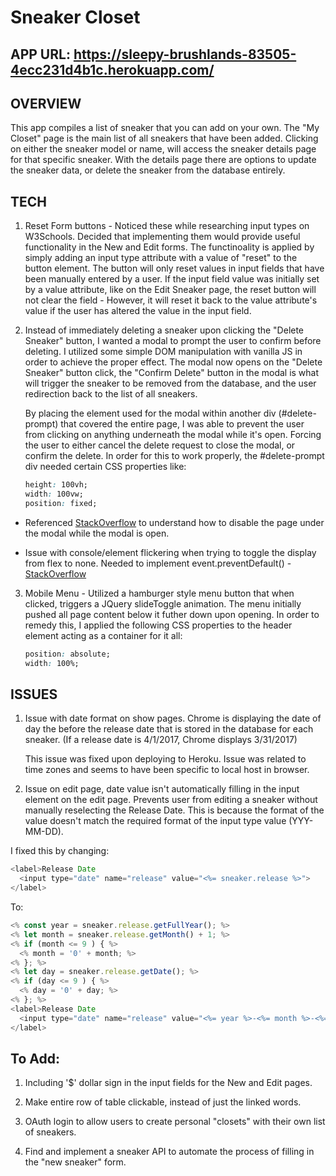 # Sneaker Closet

## APP URL: https://sleepy-brushlands-83505-4ecc231d4b1c.herokuapp.com/

## OVERVIEW

This app compiles a list of sneaker that you can add on your own. The "My Closet" page is the main list of all sneakers that have been added. Clicking on either the sneaker model or name, will access the sneaker details page for that specific sneaker. With the details page there are options to update the sneaker data, or delete the sneaker from the database entirely.


## TECH

1. Reset Form buttons - Noticed these while researching input types on W3Schools. Decided that implementing them would provide useful functionality in the New and Edit forms. The functinoality is applied by simply adding an input type attribute with a value of "reset" to the button element. The button will only reset values in input fields that have been manually entered by a user. If the input field value was initially set by a value attribute, like on the Edit Sneaker page, the reset button will not clear the field - However, it will reset it back to the value attribute's value if the user has altered the value in the input field.

2. Instead of immediately deleting a sneaker upon clicking the "Delete Sneaker" button, I wanted a modal to prompt the user to confirm before deleting. I utilized some simple DOM manipulation with vanilla JS in order to achieve the proper effect. The modal now opens on the "Delete Sneaker" button click, the "Confirm Delete" button in the modal is what will trigger the sneaker to be removed from the database, and the user redirection back to the list of all sneakers.

   By placing the element used for the modal within another div (#delete-prompt) that covered the entire page, I was able to prevent the user from clicking on anything underneath the modal while it's open. Forcing the user to either cancel the delete request to close the modal, or confirm the delete. In order for this to work properly, the #delete-prompt div needed certain CSS properties like:
      ```CSS
      height: 100vh;
      width: 100vw;
      position: fixed;
      ```

- Referenced [StackOverflow](https://stackoverflow.com/questions/45607982/how-to-disable-background-when-modal-window-pops-up) to understand how to disable the page under the modal while the modal is open.

- Issue with console/element flickering when trying to toggle the display from flex to none. Needed to implement event.preventDefault() - [StackOverflow](https://stackoverflow.com/questions/55889300/my-javascript-output-flashes-for-a-second-and-then-disappears)


3. Mobile Menu - Utilized a hamburger style menu button that when clicked, triggers a JQuery slideToggle animation. The menu initially pushed all page content below it futher down upon opening. In order to remedy this, I applied the following CSS properties to the header element acting as a container for it all:
    ```CSS
    position: absolute;
    width: 100%;
    ```



## ISSUES

1. Issue with date format on show pages. Chrome is displaying the date of day the before the release date that is stored in the database for each sneaker. (If a release date is 4/1/2017, Chrome displays 3/31/2017)

   This issue was fixed upon deploying to Heroku. Issue was related to time zones and seems to have been specific to local host in browser.

2. Issue on edit page, date value isn't automatically filling in the input element on the edit page. Prevents user from editing a sneaker without manually reselecting the Release Date. This is because the format of the value doesn't match the required format of the input type value (YYY-MM-DD).

I fixed this by changing:
```javascript
<label>Release Date
  <input type="date" name="release" value="<%= sneaker.release %>">
</label>
```
To:
```javascript
<% const year = sneaker.release.getFullYear(); %>
<% let month = sneaker.release.getMonth() + 1; %>
<% if (month <= 9 ) { %>
  <% month = '0' + month; %>
<% }; %>
<% let day = sneaker.release.getDate(); %>
<% if (day <= 9 ) { %>
  <% day = '0' + day; %>
<% }; %>
<label>Release Date
  <input type="date" name="release" value="<%= year %>-<%= month %>-<%= day %>">
</label>
```

## To Add:

1. Including '$' dollar sign in the input fields for the New and Edit pages.

2. Make entire row of table clickable, instead of just the linked words.

3. OAuth login to allow users to create personal "closets" with their own list of sneakers.

4. Find and implement a sneaker API to automate the process of filling in the "new sneaker" form.
